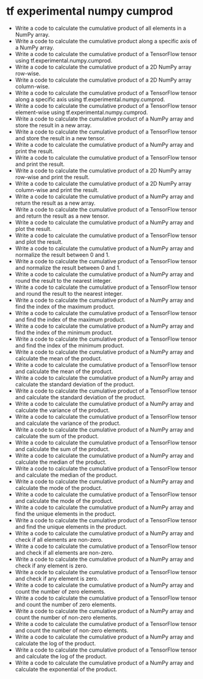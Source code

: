 # tf experimental numpy cumprod

- Write a code to calculate the cumulative product of all elements in a NumPy array.
- Write a code to calculate the cumulative product along a specific axis of a NumPy array.
- Write a code to calculate the cumulative product of a TensorFlow tensor using tf.experimental.numpy.cumprod.
- Write a code to calculate the cumulative product of a 2D NumPy array row-wise.
- Write a code to calculate the cumulative product of a 2D NumPy array column-wise.
- Write a code to calculate the cumulative product of a TensorFlow tensor along a specific axis using tf.experimental.numpy.cumprod.
- Write a code to calculate the cumulative product of a TensorFlow tensor element-wise using tf.experimental.numpy.cumprod.
- Write a code to calculate the cumulative product of a NumPy array and store the result in a new array.
- Write a code to calculate the cumulative product of a TensorFlow tensor and store the result in a new tensor.
- Write a code to calculate the cumulative product of a NumPy array and print the result.
- Write a code to calculate the cumulative product of a TensorFlow tensor and print the result.
- Write a code to calculate the cumulative product of a 2D NumPy array row-wise and print the result.
- Write a code to calculate the cumulative product of a 2D NumPy array column-wise and print the result.
- Write a code to calculate the cumulative product of a NumPy array and return the result as a new array.
- Write a code to calculate the cumulative product of a TensorFlow tensor and return the result as a new tensor.
- Write a code to calculate the cumulative product of a NumPy array and plot the result.
- Write a code to calculate the cumulative product of a TensorFlow tensor and plot the result.
- Write a code to calculate the cumulative product of a NumPy array and normalize the result between 0 and 1.
- Write a code to calculate the cumulative product of a TensorFlow tensor and normalize the result between 0 and 1.
- Write a code to calculate the cumulative product of a NumPy array and round the result to the nearest integer.
- Write a code to calculate the cumulative product of a TensorFlow tensor and round the result to the nearest integer.
- Write a code to calculate the cumulative product of a NumPy array and find the index of the maximum product.
- Write a code to calculate the cumulative product of a TensorFlow tensor and find the index of the maximum product.
- Write a code to calculate the cumulative product of a NumPy array and find the index of the minimum product.
- Write a code to calculate the cumulative product of a TensorFlow tensor and find the index of the minimum product.
- Write a code to calculate the cumulative product of a NumPy array and calculate the mean of the product.
- Write a code to calculate the cumulative product of a TensorFlow tensor and calculate the mean of the product.
- Write a code to calculate the cumulative product of a NumPy array and calculate the standard deviation of the product.
- Write a code to calculate the cumulative product of a TensorFlow tensor and calculate the standard deviation of the product.
- Write a code to calculate the cumulative product of a NumPy array and calculate the variance of the product.
- Write a code to calculate the cumulative product of a TensorFlow tensor and calculate the variance of the product.
- Write a code to calculate the cumulative product of a NumPy array and calculate the sum of the product.
- Write a code to calculate the cumulative product of a TensorFlow tensor and calculate the sum of the product.
- Write a code to calculate the cumulative product of a NumPy array and calculate the median of the product.
- Write a code to calculate the cumulative product of a TensorFlow tensor and calculate the median of the product.
- Write a code to calculate the cumulative product of a NumPy array and calculate the mode of the product.
- Write a code to calculate the cumulative product of a TensorFlow tensor and calculate the mode of the product.
- Write a code to calculate the cumulative product of a NumPy array and find the unique elements in the product.
- Write a code to calculate the cumulative product of a TensorFlow tensor and find the unique elements in the product.
- Write a code to calculate the cumulative product of a NumPy array and check if all elements are non-zero.
- Write a code to calculate the cumulative product of a TensorFlow tensor and check if all elements are non-zero.
- Write a code to calculate the cumulative product of a NumPy array and check if any element is zero.
- Write a code to calculate the cumulative product of a TensorFlow tensor and check if any element is zero.
- Write a code to calculate the cumulative product of a NumPy array and count the number of zero elements.
- Write a code to calculate the cumulative product of a TensorFlow tensor and count the number of zero elements.
- Write a code to calculate the cumulative product of a NumPy array and count the number of non-zero elements.
- Write a code to calculate the cumulative product of a TensorFlow tensor and count the number of non-zero elements.
- Write a code to calculate the cumulative product of a NumPy array and calculate the log of the product.
- Write a code to calculate the cumulative product of a TensorFlow tensor and calculate the log of the product.
- Write a code to calculate the cumulative product of a NumPy array and calculate the exponential of the product.